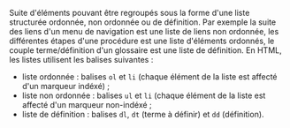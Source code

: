 Suite d'éléments pouvant être regroupés sous la forme d'une liste structurée ordonnée, non ordonnée ou de définition. Par exemple la suite des liens d'un menu de navigation est une liste de liens non ordonnée, les différentes étapes d'une procédure est une liste d'éléments ordonnés, le couple terme/définition d'un glossaire est une liste de définition. En HTML, les listes utilisent les balises suivantes :

*   liste ordonnée : balises `ol` et `li` (chaque élément de la liste est affecté d'un marqueur indéxé) ;
*   liste non ordonnée : balises `ul` et `li` (chaque élément de la liste est affecté d'un marqueur non-indéxé ;
*   liste de définition : balises `dl`, `dt` (terme à définir) et `dd` (définition).
